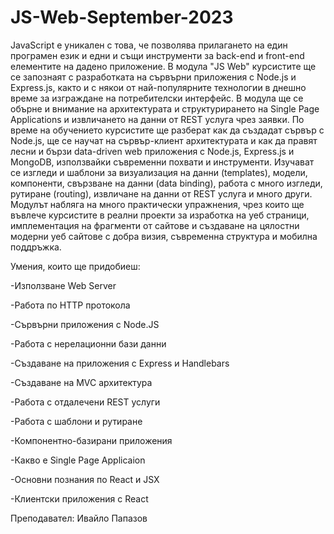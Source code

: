 # JS-Web-September-2023

JavaScript е уникален с това, че позволява прилагането на един програмен език и едни и същи инструменти за back-end и front-end елементите на дадено приложение. В модула "JS Web" курсистите ще се запознаят с разработката на сървърни приложения с Node.js и Express.js, както и с някои от най-популярните технологии в днешно време за изграждане на потребителски интерфейс. В модула ще се обърне и внимание на архитектурата и структурирането на Single Page Applications и извличането на данни от REST услуга чрез заявки. По време на обучението курсистите ще разберат как да създадат сървър с Node.js, ще се научат на сървър-клиент архитектурата и как да правят лесни и бързи data-driven web приложения с Node.js, Express.js и MongoDB, използвайки съвременни похвати и инструменти. Изучават се изгледи и шаблони за визуализация на данни (templates), модели, компоненти, свързване на данни (data binding), работа с много изгледи, рутиране (routing), извличане на данни от REST услуга и много други. Модулът набляга на много практически упражнения, чрез които ще въвлече курсистите в реални проекти за изработка на уеб страници, имплементация на фрагменти от сайтове и създаване на цялостни модерни уеб сайтове с добра визия, съвременна структура и мобилна поддръжка.


Умения, които ще придобиеш:

-Използване Web Server

-Работа по HTTP протокола

-Сървърни приложения с Node.JS

-Работа с нерелационни бази данни

-Създаване на приложения с Express и Handlebars

-Създаване на MVC архитектура

-Работа с отдалечени REST услуги

-Работа с шаблони и рутиране

-Компонентно-базирани приложения

-Какво е Single Page Applicaion

-Основни познания по React и JSX

-Клиентски приложения с React



Преподавател: Ивайло Папазов


